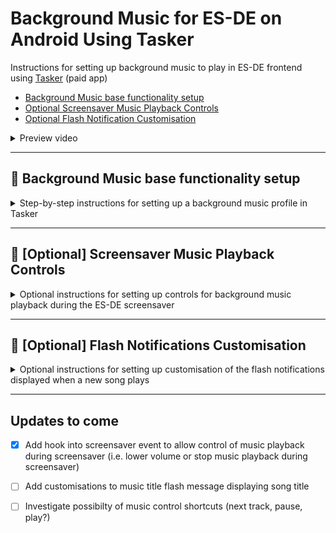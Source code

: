 # Background Music for ES-DE on Android Using Tasker

Instructions for setting up background music to play in ES-DE frontend using [Tasker](https://play.google.com/store/apps/details?id=net.dinglisch.android.taskerm&hl=en) (paid app)

- [Background Music base functionality setup](https://github.com/RobZombie9043/bgmusic-android-es-de/blob/main/README.md#-background-music-base-functionality-setup)
- [Optional Screensaver Music Playback Controls](https://github.com/RobZombie9043/bgmusic-android-es-de/blob/main/README.md#-optional-screensaver-music-playback-controls)
- [Optional Flash Notification Customisation](https://github.com/RobZombie9043/bgmusic-android-es-de/blob/main/README.md#-optional-flash-notifications-customisation)

<details>
<summary>Preview video</summary>
  
https://github.com/user-attachments/assets/03f7b0c7-5e61-4858-8224-f39256bcb63b

</details>

<hr/>

## 🎵 Background Music base functionality setup
<details>
<summary>Step-by-step instructions for setting up a background music profile in Tasker</summary>

<hr/>

A premade project file that can be imported in Tasker is available [here](https://github.com/RobZombie9043/bgmusic-android-es-de/blob/main/Resources/Background_Music.prj.xml). 

Below instructions detail how to create this profile from scratch.

> 💡 If it is the first time you are using Tasker it will likely prompt a number of times through the setup for permissions to complete the functionality required to do this. Follow the prompts when this happens to grant the appropriate permissions. 

<hr/>
  
### 1) Create Profile

<hr/>

#### 1.1) Tap `+` to create new profile 

<img width="1920" height="1080" alt="Screenshot_20250817-074500" src="https://github.com/user-attachments/assets/dda1fef0-2fe0-4e6c-bbf3-26cd24fb79f5" />

<hr/>

#### 1.2) Choose `Application`
<img width="1920" height="1080" alt="Screenshot_20250817-074504" src="https://github.com/user-attachments/assets/555de198-5748-40eb-89f0-a9414137c439" />

<hr/>

### 1.3) Choose `ES-DE`
<img width="1920" height="1080" alt="Screenshot_20250817-074510" src="https://github.com/user-attachments/assets/8bf417f5-476a-483b-8651-1293a91c2382" />

<hr/>

### 2) Create Entry Task

<hr/>

#### 2.1) Tap `New Task +`
<img width="1920" height="1080" alt="Screenshot_20250817-074526" src="https://github.com/user-attachments/assets/d14d9daf-5e83-48ce-a55d-0a877493ca92" />

<hr/>

#### 2.2) Type in name for new task - `Start Music`
<img width="1920" height="1080" alt="Screenshot_20250817-074555" src="https://github.com/user-attachments/assets/adc8ca29-2b36-4dec-8430-9f5c92be7caa" />

<hr/>

#### 2.3) Tap `+` to add task and choose `Media`
<img width="1920" height="1080" alt="Screenshot_20250817-074608" src="https://github.com/user-attachments/assets/cb8382b9-8a20-4dec-b187-0951d18740ac" />

<hr/>

#### 2.4) Choose `Music Play Dir`
<img width="1920" height="1080" alt="Screenshot_20250817-074618" src="https://github.com/user-attachments/assets/2491d657-5154-4f52-9d9a-d73ef8f58362" />

<hr/>

#### 2.5) Tap `🔍` for adding directory
<img width="1920" height="1080" alt="Screenshot_20250817-074635" src="https://github.com/user-attachments/assets/341dc5ef-8a9e-4191-be47-45e492b92fcf" />

<hr/>

#### 2.6) Choose the folder to use for storing Music
<img width="1920" height="1080" alt="Screenshot_20250817-074717" src="https://github.com/user-attachments/assets/f51f0f40-4f78-4a57-b645-8603971fc608" />
<img width="1920" height="1080" alt="Screenshot_20250817-074720" src="https://github.com/user-attachments/assets/76e18116-83cb-4f21-a3ad-88ed8a19962e" />

<hr/>

#### 2.7) Tick `Audio Only` (only look for known audio file types), `Random` (randomise playlist each time), and `Flash` (flash message with song title)
<img width="1920" height="1080" alt="Screenshot_20250817-074751" src="https://github.com/user-attachments/assets/12e69e5a-16df-43f4-b3da-1aafdc80534f" />

<hr/>

#### 2.8) Go back and then back again to get back to the Profile screen
<img width="1920" height="1080" alt="Screenshot_20250817-074757" src="https://github.com/user-attachments/assets/3cf4d27d-0b71-4db8-afc8-797e5933ec6c" />
<img width="1920" height="1080" alt="Screenshot_20250817-074804" src="https://github.com/user-attachments/assets/15cc6d88-8706-47dc-adff-6fc388a1860d" />

<hr/>

### 3) Create Exit Task

<hr/>

#### 3.1) Long press on the `Start Music` task to bring up sub menu and choose `Add Exit Task <-`
<img width="1920" height="1080" alt="Screenshot_20250817-074808" src="https://github.com/user-attachments/assets/03456497-5503-4394-8fb8-24e416bd9ee6" />

<hr/>

### 3.2) Choose `New Task +`
<img width="1920" height="1080" alt="Screenshot_20250817-074812" src="https://github.com/user-attachments/assets/5f83c2c3-5b10-46b3-adf6-f0ae5681b56a" />

<hr/>

### 3.3) Type in name for new task - `Stop Music`
<img width="1920" height="1080" alt="Screenshot_20250817-074836" src="https://github.com/user-attachments/assets/fad732c8-4ee9-4370-bfe0-41d120fa8e8b" />

<hr/>

### 3.4) Tap `+` to add task
<img width="1920" height="1080" alt="Screenshot_20250817-074840" src="https://github.com/user-attachments/assets/63c62728-509a-4bee-ab10-a25bc0ade59c" />

<hr/>

### 3.5) Choose `Media`
<img width="1920" height="1080" alt="Screenshot_20250817-074848" src="https://github.com/user-attachments/assets/91277f54-c725-49b0-8258-546e09866455" />

<hr/>

### 3.6) Choose `Music Stop`
<img width="1920" height="1080" alt="Screenshot_20250817-074856" src="https://github.com/user-attachments/assets/1e43443f-6dee-46ff-bfb4-b0f508a21787" />

<hr/>

### 3.7) No further changes needed in this menu, go back and then back again to get back to the Profile screen
<img width="1920" height="1080" alt="Screenshot_20250817-074900" src="https://github.com/user-attachments/assets/f83fe9cc-5bbe-4dd9-8edd-2166d9370c5f" />
<img width="1920" height="1080" alt="Screenshot_20250817-074906" src="https://github.com/user-attachments/assets/956c40bf-6f9b-4925-bcc1-ae03f82e99bb" />

<hr/>

### 4) Add State condition

<hr/>

#### 4.1) Long press on the `ES-DE` profile to bring up sub menu and choose `Add +`
<img width="1920" height="1080" alt="Screenshot_20250817-082508" src="https://github.com/user-attachments/assets/884c4d51-a717-40ff-b8ca-b46bb3de04b0" />

<hr/>

### 4.2) Choose `State`
<img width="1920" height="1080" alt="Screenshot_20250817-082516" src="https://github.com/user-attachments/assets/234883f6-ccc0-441d-92aa-41494fe91b4c" />

<hr/>

### 4.3) Choose `Display`
<img width="1920" height="1080" alt="Screenshot_20250817-082525" src="https://github.com/user-attachments/assets/78f65da1-3df8-4ed0-ac41-7838120a1df3" />

<hr/>

### 4.4) Choose `Display State`
<img width="1920" height="1080" alt="Screenshot_20250817-082529" src="https://github.com/user-attachments/assets/eaf4e56a-f8ef-485e-b863-a03b6ef06188" />

<hr/>

### 4.5) Change `Is` dropdown box from `Off` to `On` (this stops bg music from playing when device is put to sleep)
<img width="1920" height="1080" alt="Screenshot_20250817-082536" src="https://github.com/user-attachments/assets/bd61d740-a5a2-420d-873e-9500c5ba5b4e" />
<img width="1920" height="1080" alt="Screenshot_20250817-082540" src="https://github.com/user-attachments/assets/31a868ae-bf26-442c-a903-4d195f2f3582" />

<hr/>

### 4.6) Go back to the main profile screen and tap `✓` in top right of screen to confirm new tasks
<img width="1920" height="1080" alt="Screenshot_20250817-082544" src="https://github.com/user-attachments/assets/1ef90cf1-2e11-4908-b407-e262e0ac64e9" />

</details>

<hr/>

## 🎵 [Optional] Screensaver Music Playback Controls
<details>
<summary>Optional instructions for setting up controls for background music playback during the ES-DE screensaver</summary>

<hr/>

This is an optional set up to enable some more advanced control over the background music playback during the screensaver playing in ES-DE.

> 💡 This example will work through hooking in to the screensaver-start and screensaver-end events using ES-DE's custom event scripting functionality and pausing the playback of bg music during the screensaver and then playing music again when exiting the screensaver. Similar logic could be followed to lower the volume of music playback during the screensaver event etc.

<hr/>

### 1) Enable scripts in ES-DE

<hr/>

#### 1.1) Go in to ES-DE `Main Menu` -> `Other Settings` > `Enable Cutom Event Scripts` and toggle this on
<img width="1920" height="1080" alt="Screenshot_20250817-131527" src="https://github.com/user-attachments/assets/420b33f6-5b01-499a-af5c-2399b6f91544" />

<hr/>

### 2) Copy script files

<hr/>

#### 2.1) Copy the script files from [here](https://github.com/RobZombie9043/bgmusic-android-es-de/tree/main/Resources/scripts) to the ~ES-DE\scripts folder
The resultant file structure should look like:
```
~ES-DE\
~ES-DE\scripts\
~ES-DE\scripts\screensaver-end\
~ES-DE\scripts\screensaver-end\screensaver-end.sh
~ES-DE\scripts\screensaver-start\
~ES-DE\scripts\screensaver-start\screensaver-start.sh
```

<hr/>

### 3) Create new Tasker profile

<hr/>

#### 3.1) Tap `+` to create new profile ans select `Event`
<img width="1920" height="1080" alt="Screenshot_20250817-125857" src="https://github.com/user-attachments/assets/14fac6b0-46e7-4770-888f-b050050af8a4" />

<hr/>

#### 3.2) Choose `File` and then `File Modified`
<img width="1920" height="1080" alt="Screenshot_20250817-125906" src="https://github.com/user-attachments/assets/9e884fba-7015-4342-bb32-58ec8b5127ce" />
<img width="1920" height="1080" alt="Screenshot_20250817-125910" src="https://github.com/user-attachments/assets/b7e723f4-f4e5-46e5-93d1-71c769393f44" />

<hr/>

#### 3.3) Add `Tasker/esde_saver.txt` to the `File` dialog and then go abck to the Profile screen
<img width="1920" height="1080" alt="Screenshot_20250817-130003" src="https://github.com/user-attachments/assets/42d95615-da60-461e-b917-b7a893a1945f" />

<hr/>

### 4 ) Create new Entry Task

<hr/>

#### 4.1) Choose `New Task +` and name it `Screensaver Music Control`
<img width="1920" height="1080" alt="Screenshot_20250817-130011" src="https://github.com/user-attachments/assets/6c4fd7f5-29b0-4751-a085-4a83cdd734bf" />
<img width="1920" height="1080" alt="Screenshot_20250817-130120" src="https://github.com/user-attachments/assets/279d8d45-88d7-497c-a5e3-e51779d582f1" />

<hr/>

#### 4.2) Choose `File` and then `Read File`
<img width="1920" height="1080" alt="Screenshot_20250817-130136" src="https://github.com/user-attachments/assets/f664f562-495d-4d51-aef8-090488c4dfff" />
<img width="1920" height="1080" alt="Screenshot_20250817-130154" src="https://github.com/user-attachments/assets/0948cd67-10ac-4161-8052-d42783b1019e" />

<hr/>

#### 4.3) Add `Tasker/esde_saver.txt` to the `File` dialog and `%ESDEsaver` to the `To Var` dialog
<img width="1920" height="1080" alt="Screenshot_20250817-130241" src="https://github.com/user-attachments/assets/554c5585-bb2f-4c1b-954b-b1cfd12c5590" />

<hr/>

#### 4.4) Tap the `+` button to add a new action and select `Task` and then `If`
<img width="1920" height="1080" alt="Screenshot_20250817-130401" src="https://github.com/user-attachments/assets/8de99458-d766-40a9-85ba-30804e9e9b38" />
<img width="1920" height="1080" alt="Screenshot_20250817-130354" src="https://github.com/user-attachments/assets/4a54dba8-60fc-4eed-a1b1-18d586b8d11e" />

<hr/>

#### 4.5) Add `%ESDEsaver` to the Condition dialog and add `start` as the condition and then go back to the task window
<img width="1920" height="1080" alt="Screenshot_20250817-130425" src="https://github.com/user-attachments/assets/52dd8a5b-0abc-4a34-a7d5-0a080a25c508" />

<hr/>

#### 4.6) Tap the `+` button to add a new action and select `Task` and then `Perform Task` and then choose the `Stop Music` task created earlier and then go back to the task window
<img width="1920" height="1080" alt="Screenshot_20250817-130448" src="https://github.com/user-attachments/assets/27c08afa-3306-4d8d-aabf-d96fd5339a49" />
<img width="1920" height="1080" alt="Screenshot_20250817-130518" src="https://github.com/user-attachments/assets/7282e2fa-7bff-4520-867d-ed1dfb407cd2" />
<img width="1920" height="1080" alt="Screenshot_20250817-130528" src="https://github.com/user-attachments/assets/85e93d3c-8ab4-4ec6-acda-fe2386891601" />
<img width="1920" height="1080" alt="Screenshot_20250817-130534" src="https://github.com/user-attachments/assets/36e060e8-1518-44c7-8652-54c24c5cec1f" />
<img width="1920" height="1080" alt="Screenshot_20250817-130541" src="https://github.com/user-attachments/assets/e858222f-575e-4e41-bbe0-9f2cf7bc456f" />

<hr/>

#### 4.7) Tap the `+` button to add a new action and select `Task` and then `End If`
<img width="1920" height="1080" alt="Screenshot_20250817-130555" src="https://github.com/user-attachments/assets/435ea00f-b6da-4b1e-a370-881cc5ee5cd4" />
<img width="1920" height="1080" alt="Screenshot_20250817-130600" src="https://github.com/user-attachments/assets/6541955f-506f-4a89-825f-03ef5873f995" />
<img width="1920" height="1080" alt="Screenshot_20250817-130604" src="https://github.com/user-attachments/assets/debb257b-7f08-441d-867d-7f6b426203d2" />

<hr/>

#### 4.8) Tap the `+` button to add a new action and select `Task` and then `If`. Add `%ESDEsaver` to the Condition dialog and add `stop` as the condition and then go back to the task window
<img width="1920" height="1080" alt="Screenshot_20250817-130644" src="https://github.com/user-attachments/assets/1b957d92-31a1-45cc-bbe9-85cf5ebed063" />
<img width="1920" height="1080" alt="Screenshot_20250817-130632" src="https://github.com/user-attachments/assets/6a968c1e-535b-472a-8edd-e557987241e2" />

<hr/>

#### 4.9) Tap the `+` button to add a new action and select `Task` and then `Perform Task` and then choose the `Start Music` task created earlier and then go back to the task window
<img width="1920" height="1080" alt="Screenshot_20250817-130657" src="https://github.com/user-attachments/assets/f0fe2367-a6b1-4bbf-8fcc-a4fcfdb521c8" />
<img width="1920" height="1080" alt="Screenshot_20250817-130702" src="https://github.com/user-attachments/assets/d905e6bd-4eb2-47bf-82f3-c7c8fae9e68c" />

<hr/>

#### 4.10) Tap the `+` button to add a new action and select `Task` and then `End If`
<img width="1920" height="1080" alt="Screenshot_20250817-130709" src="https://github.com/user-attachments/assets/15117d10-7159-4209-9223-31b7709ef907" />

<hr/>

#### 4.11) Go back to the main profile screen and tap `✓` in top right of screen to confirm new tasks
<img width="1920" height="1080" alt="Screenshot_20250817-130722" src="https://github.com/user-attachments/assets/1c11eedb-d4e6-4f24-b60b-97f40c8187b4" />

</details>

<hr/>

## 🎵 [Optional] Flash Notifications Customisation
<details>
<summary>Optional instructions for setting up customisation of the flash notifications displayed when a new song plays</summary>

### Instructions to be detailed (WIP)
</details>

<hr/>

## Updates to come
- [x] Add hook into screensaver event to allow control of music playback during screensaver (i.e. lower volume or stop music playback during screensaver)
- [ ] Add customisations to music title flash message displaying song title
- [ ] Investigate possibilty of music control shortcuts (next track, pause, play?)


